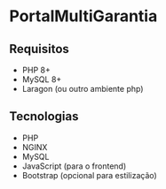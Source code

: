 # PortalMultiGarantia
## Requisitos
- PHP 8+
- MySQL 8+
- Laragon (ou outro ambiente php)

## Tecnologias
- PHP
- NGINX
- MySQL
- JavaScript (para o frontend)
- Bootstrap (opcional para estilização)